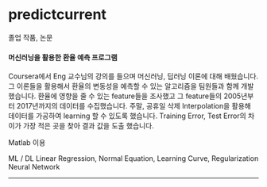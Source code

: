 # predictcurrent
졸업 작품, 논문


#### 머신러닝을 활용한 환율 예측 프로그램

Coursera에서 Eng 교수님의 강의를 들으며 머신러닝, 딥러닝 이론에 대해 배웠습니다. 
그 이론들을 활용해서 환율의 변동성을 예측할 수 있는 알고리즘을 팀원들과 함께 개발했습니다.
환율에 영향을 줄 수 있는 feature들을 조사했고 그 feature들의 2005년부터 2017년까지의 데이터를 수집했습니다.
주말, 공휴일 삭제 Interpolation을 활용해 데이터를 가공하여 learning 할 수 있도록 했습니다.
Training Error, Test Error의 차이가 가장 적은 곳을 찾아 결과 값을 도출 했습니다.

Matlab 이용

ML / DL
Linear Regression, Normal Equation, Learning Curve, Regularization
Neural Network


---
